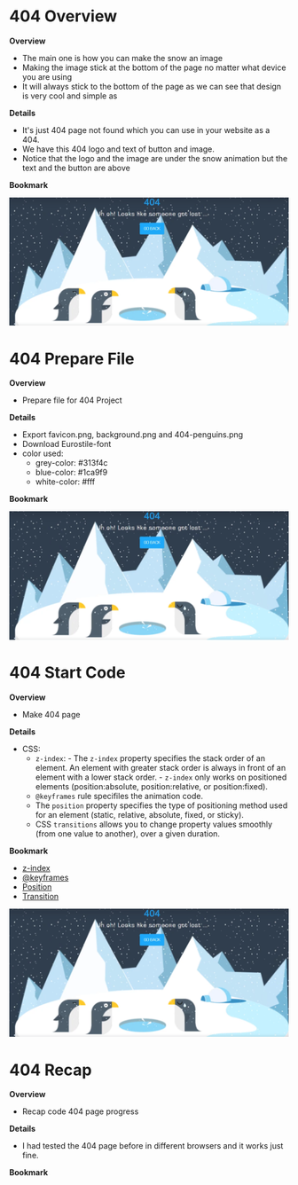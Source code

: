 <h1 id="section23">404 Overview</h1>

**Overview**

- The main one is how you can make the snow an image
- Making the image stick at the bottom of the page no matter what device you are using
- It will always stick to the bottom of the page as we can see that design is very cool and simple as

**Details**

- It's just 404 page not found which you can use in your website as a 404.
- We have this 404 logo and text of button and image.
- Notice that the logo and the image are under the snow animation but the text and the button are above

**Bookmark**

![Image 404](./section23.PNG)

<h1 id="section24">404 Prepare File</h1>

**Overview**

- Prepare file for 404 Project 

**Details**

- Export favicon.png, background.png and 404-penguins.png
- Download Eurostile-font
- color used:
    - grey-color: #313f4c
    - blue-color: #1ca9f9
    - white-color: #fff

**Bookmark**

![Image 404](./section23.PNG)

<h1 id="section24">404 Start Code</h1>

**Overview**

- Make 404 page

**Details**
- CSS:
    - `z-index`: 
                - The `z-index` property specifies the stack order of an element. An element with greater stack order is always in front of an element with a lower stack order.
                - `z-index` only works on positioned elements (position:absolute, position:relative, or position:fixed).
    -  `@keyframes` rule specifiles the animation code.
    - The `position` property specifies the type of positioning method used for an element (static, relative, absolute, fixed, or sticky).
    - CSS `transitions` allows you to change property values smoothly (from one value to another), over a given duration.

**Bookmark**

- [z-index](https://www.w3schools.com/cssref/pr_pos_z-index.asp)
- [@keyframes](https://www.w3schools.com/cssref/css3_pr_animation-keyframes.asp)
- [Position](https://www.w3schools.com/cssref/pr_class_position.asp)
- [Transition](https://www.w3schools.com/css/css3_transitions.asp)

![Image 404](./section23.PNG)

<h1 id="section24">404 Recap</h1>

**Overview**

- Recap code 404 page progress

**Details**

- I had tested the 404 page before in different browsers and it works just fine.

**Bookmark**

